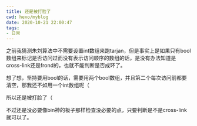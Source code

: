 ```yaml
---
title: 还是被打脸了
cwd: hexo/myblog
date: 2020-10-21 22:00:47
tags:
- 日常
---
```


之前我猜测朱刘算法中不需要设置int数组来跑tarjan，但是事实上是如果只有bool数组来标记是否访问过而没有表示访问顺序的数组的话，是没有办法知道是cross-link还是frond的，也就不能判断是否成环了。

想了想，坚持要用bool的话，需要用两个bool数组，并且第二个每次访问前都要清空，那我还不如用一个int数组呢（

所以还是被打脸了（

不过还是没必要像bin神的板子那样检查没必要的点，只要判断是不是cross-link就可以了。

